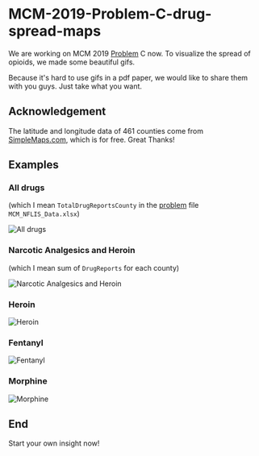 # MCM-2019-Problem-C-drug-spread-maps
We are working on MCM 2019 [Problem](https://www.comap.com/undergraduate/contests/mcm/contests/2019/problems/) C now. To visualize the spread of opioids, we made some beautiful gifs.

Because it's hard to use gifs in a pdf paper, we would like to share them with you guys. Just take what you want.

## Acknowledgement
The latitude and longitude data of 461 counties come from [SimpleMaps.com](https://simplemaps.com/data/us-cities), which is for free. Great Thanks!

## Examples
### All drugs 
(which I mean `TotalDrugReportsCounty` in the [problem](https://www.comap.com/undergraduate/contests/mcm/contests/2019/problems/) file `MCM_NFLIS_Data.xlsx`)

![All drugs](https://github.com/LoveThinkinghard/MCM-2019-Problem-C-drug-spread-maps/blob/master/spread%20maps/All%20Drugs%20map.gif)

### Narcotic Analgesics and Heroin 
(which I mean sum of `DrugReports` for each county)

![Narcotic Analgesics and Heroin](https://github.com/LoveThinkinghard/MCM-2019-Problem-C-drug-spread-maps/blob/master/spread%20maps/Narcotic%20Analgesics%20and%20Heroin%20map.gif)

### Heroin

![Heroin](https://github.com/LoveThinkinghard/MCM-2019-Problem-C-drug-spread-maps/blob/master/spread%20maps/Heroin%20map.gif)

### Fentanyl

![Fentanyl](https://github.com/LoveThinkinghard/MCM-2019-Problem-C-drug-spread-maps/blob/master/spread%20maps/Fentanyl%20map.gif)

### Morphine

![Morphine](https://github.com/LoveThinkinghard/MCM-2019-Problem-C-drug-spread-maps/blob/master/spread%20maps/Morphine%20map.gif)

## End
Start your own insight now!

